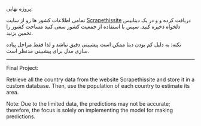 پروژه نهایی:

تمامی اطلاعات کشور ها رو از سایت [Scrapethissite](https://www.scrapethissite.com/pages/simple/) دریافت کرده و و در یک دیتابیس دلخواه ذخیره کنید. سپس با استفاده از جمعیت کشور سعی کنید مساحت کشور را تخمین بزنید.

نکته: به دلیل کم بودن دیتا ممکن است پیشبینی دقیق نباشد و لذا فقط مراحل پیاده سازی مدل برای پیشبینی مدنظر است.

-  -  -  -  -  -  -  -  -  -  -  -  -  -  -  -  -  -  -  -  -  -  -  -  -  -  -  -  -  -  -  -  -  -  -  -  -  -  -  -  -  -  -  -  -  -  -  -  -  -  -  -  -  -  -  -  -  -  -  -  


Final Project:

Retrieve all the country data from the website Scrapethissite and store it in a custom database. Then, use the population of each country to estimate its area.

Note: Due to the limited data, the predictions may not be accurate; therefore, the focus is solely on implementing the model for making predictions.


